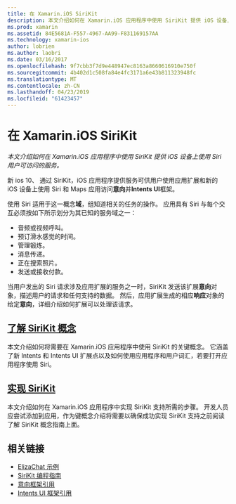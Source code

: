 ```yaml
---
title: 在 Xamarin.iOS SiriKit
description: 本文介绍如何在 Xamarin.iOS 应用程序中使用 SiriKit 提供 iOS 设备上使用 Siri 用户可访问的服务。
ms.prod: xamarin
ms.assetid: 84E5681A-F557-4967-AA99-F831169157AA
ms.technology: xamarin-ios
author: lobrien
ms.author: laobri
ms.date: 03/16/2017
ms.openlocfilehash: 9f7cbb3f7d9e448947ec8163a8660616910e750f
ms.sourcegitcommit: 4b402d1c508fa84e4fc3171a6e43b811323948fc
ms.translationtype: MT
ms.contentlocale: zh-CN
ms.lasthandoff: 04/23/2019
ms.locfileid: "61423457"
---
```

# <a name="sirikit-in-xamarinios"></a>在 Xamarin.iOS SiriKit

_本文介绍如何在 Xamarin.iOS 应用程序中使用 SiriKit 提供 iOS 设备上使用 Siri 用户可访问的服务。_

新 ios 10、 通过 SiriKit，iOS 应用程序提供服务可供用户使用应用扩展和新的 iOS 设备上使用 Siri 和 Maps 应用访问**意向**并**Intents UI**框架。

使用 Siri 适用于这一概念**域**，组知道相关的任务的操作。 应用具有 Siri 与每个交互必须按如下所示划分为其已知的服务域之一：

- 音频或视频呼叫。
- 预订滑水感觉的时间。
- 管理锻炼。
- 消息传递。
- 正在搜索照片。
- 发送或接收付款。

当用户发出的 Siri 请求涉及应用扩展的服务之一时，SiriKit 发送该扩展**意向**对象，描述用户的请求和任何支持的数据。 然后，应用扩展生成的相应**响应**对象的给定**意向**，详细介绍如何扩展可以处理该请求。

## <a name="understanding-sirikit-conceptsiosplatformsirikitunderstanding-sirikitmd"></a>[了解 SiriKit 概念](~/ios/platform/sirikit/understanding-sirikit.md)

本文介绍如何将需要在 Xamarin.iOS 应用程序中使用 SiriKit 的关键概念。 它涵盖了新 Intents 和 Intents UI 扩展点以及如何使用应用程序和用户词汇，若要打开应用程序使用 Siri。

## <a name="implementing-sirikitiosplatformsirikitimplementing-sirikitmd"></a>[实现 SiriKit](~/ios/platform/sirikit/implementing-sirikit.md)

本文介绍如何在 Xamarin.iOS 应用程序中实现 SiriKit 支持所需的步骤。 开发人员应尝试添加到应用，作为键概念介绍将需要以确保成功实现 SiriKit 支持之前阅读了解 SiriKit 概念指南上面。





## <a name="related-links"></a>相关链接

- [ElizaChat 示例](https://developer.xamarin.com/samples/monotouch/ios10/ElizaChat/)
- [SiriKit 编程指南](https://developer.apple.com/library/prerelease/content/documentation/Intents/Conceptual/SiriIntegrationGuide/index.html)
- [意向框架引用](https://developer.apple.com/reference/intents)
- [Intents UI 框架引用](https://developer.apple.com/reference/intentsui)
